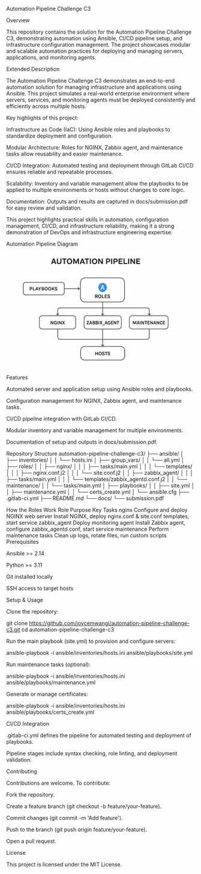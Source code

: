 Automation Pipeline Challenge C3






Overview

This repository contains the solution for the Automation Pipeline Challenge C3, demonstrating automation using Ansible, CI/CD pipeline setup, and infrastructure configuration management. The project showcases modular and scalable automation practices for deploying and managing servers, applications, and monitoring agents.

Extended Description

The Automation Pipeline Challenge C3 demonstrates an end-to-end automation solution for managing infrastructure and applications using Ansible. This project simulates a real-world enterprise environment where servers, services, and monitoring agents must be deployed consistently and efficiently across multiple hosts.

Key highlights of this project:

Infrastructure as Code (IaC): Using Ansible roles and playbooks to standardize deployment and configuration.

Modular Architecture: Roles for NGINX, Zabbix agent, and maintenance tasks allow reusability and easier maintenance.

CI/CD Integration: Automated testing and deployment through GitLab CI/CD ensures reliable and repeatable processes.

Scalability: Inventory and variable management allow the playbooks to be applied to multiple environments or hosts without changes to core logic.

Documentation: Outputs and results are captured in docs/submission.pdf for easy review and validation.

This project highlights practical skills in automation, configuration management, CI/CD, and infrastructure reliability, making it a strong demonstration of DevOps and infrastructure engineering expertise.

Automation Pipeline Diagram
<a href="docs/automation-pipeline.png"> <img src="docs/automation-pipeline.png" alt="Automation Pipeline" width="600"> </a>
Features

Automated server and application setup using Ansible roles and playbooks.

Configuration management for NGINX, Zabbix agent, and maintenance tasks.

CI/CD pipeline integration with GitLab CI/CD.

Modular inventory and variable management for multiple environments.

Documentation of setup and outputs in docs/submission.pdf.

Repository Structure
automation-pipeline-challenge-c3/
├── ansible/
│   ├── inventories/
│   │   └── hosts.ini
│   ├── group_vars/
│   │   └── all.yml
│   ├── roles/
│   │   ├── nginx/
│   │   │   ├── tasks/main.yml
│   │   │   └── templates/
│   │   │       ├── nginx.conf.j2
│   │   │       └── site.conf.j2
│   │   ├── zabbix_agent/
│   │   │   ├── tasks/main.yml
│   │   │   └── templates/zabbix_agentd.conf.j2
│   │   └── maintenance/
│   │       └── tasks/main.yml
│   ├── playbooks/
│   │   ├── site.yml
│   │   ├── maintenance.yml
│   │   └── certs_create.yml
│   └── ansible.cfg
├── .gitlab-ci.yml
├── README.md
└── docs/
    └── submission.pdf

How the Roles Work
Role	Purpose	Key Tasks
nginx	Configure and deploy NGINX web server	Install NGINX, deploy nginx.conf & site.conf templates, start service
zabbix_agent	Deploy monitoring agent	Install Zabbix agent, configure zabbix_agentd.conf, start service
maintenance	Perform maintenance tasks	Clean up logs, rotate files, run custom scripts
Prerequisites

Ansible >= 2.14

Python >= 3.11

Git installed locally

SSH access to target hosts

Setup & Usage

Clone the repository:

git clone https://github.com/joycemwangi/automation-pipeline-challenge-c3.git
cd automation-pipeline-challenge-c3


Run the main playbook (site.yml) to provision and configure servers:

ansible-playbook -i ansible/inventories/hosts.ini ansible/playbooks/site.yml


Run maintenance tasks (optional):

ansible-playbook -i ansible/inventories/hosts.ini ansible/playbooks/maintenance.yml


Generate or manage certificates:

ansible-playbook -i ansible/inventories/hosts.ini ansible/playbooks/certs_create.yml

CI/CD Integration

.gitlab-ci.yml defines the pipeline for automated testing and deployment of playbooks.

Pipeline stages include syntax checking, role linting, and deployment validation.

Contributing

Contributions are welcome. To contribute:

Fork the repository.

Create a feature branch (git checkout -b feature/your-feature).

Commit changes (git commit -m 'Add feature').

Push to the branch (git push origin feature/your-feature).

Open a pull request.

License

This project is licensed under the MIT License.
